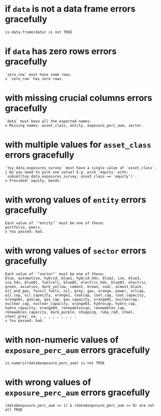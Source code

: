 # if `data` is not a data frame errors gracefully

    is.data.frame(data) is not TRUE

# if `data` has zero rows errors gracefully

    `zero_row` must have some rows.
    x `zero_row` has zero rows.

# with missing crucial columns errors gracefully

    `data` must have all the expected names.
    x Missing names: asset_class, entity, exposure_perc_aum, sector.

# with multiple values for `asset_class` errors gracefully

    `toy_data_exposures_survey` must have a single value of `asset_class`.
    i Do you need to pick one value? E.g. pick 'equity' with: `subset(toy_data_exposures_survey, asset_class == 'equity')`.
    x Provided: equity, bonds.

# with wrong values of `entity` errors gracefully

    Each value of `"entity"` must be one of these:
    portfolio, peers.
    x You passed: bad.

# with wrong values of `sector` errors gracefully

    Each value of `"sector"` must be one of these:
    blue, automotive, hybrid, blue1, hybrid_hdv, blue2, ice, blue3, ice_hdv, blue01, fuelcell, blue02, electric_hdv, blue03, electric, green, aviation, dark_yellow, cement, brown, coal, almost_black, oil_and_gas, fossil_fuels, oil, grey, gas, orange, power, oilcap, oil_cap, oil_capacity, orange1, coalcap, coal_cap, coal_capacity, orange01, gascap, gas_cap, gas_capacity, orange02, nuclearcap, nuclear_cap, nuclear_capacity, orange03, hydrocap, hydro_cap, hydro_capacity, orange04, renewablescap, renewables_cap, renewables_capacity, dark_purple, shipping, ruby_red, steel, steel_grey, na, , , , , , , , , .
    x You passed: bad.

# with non-numeric values of `exposure_perc_aum` errors gracefully

    is.numeric(data$exposure_perc_aum) is not TRUE

# with wrong values of `exposure_perc_aum` errors gracefully

    (data$exposure_perc_aum <= 1) & (data$exposure_perc_aum >= 0) are not all TRUE

